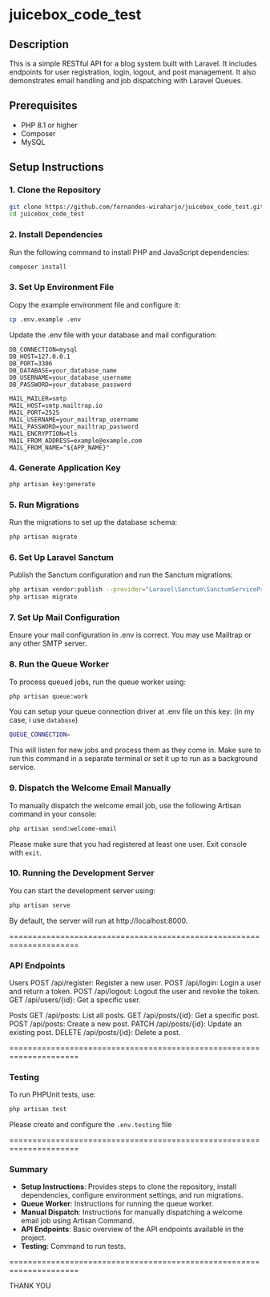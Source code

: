 # juicebox_code_test

## Description

This is a simple RESTful API for a blog system built with Laravel. It includes endpoints for user registration, login, logout, and post management. It also demonstrates email handling and job dispatching with Laravel Queues.

## Prerequisites

- PHP 8.1 or higher
- Composer
- MySQL

## Setup Instructions

### 1. Clone the Repository

```bash
git clone https://github.com/fernandes-wiraharjo/juicebox_code_test.git
cd juicebox_code_test
```

### 2. Install Dependencies
Run the following command to install PHP and JavaScript dependencies:

```bash
composer install
```

### 3. Set Up Environment File
Copy the example environment file and configure it:

```bash
cp .env.example .env
```

Update the .env file with your database and mail configuration:

```plaintext
DB_CONNECTION=mysql
DB_HOST=127.0.0.1
DB_PORT=3306
DB_DATABASE=your_database_name
DB_USERNAME=your_database_username
DB_PASSWORD=your_database_password

MAIL_MAILER=smtp
MAIL_HOST=smtp.mailtrap.io
MAIL_PORT=2525
MAIL_USERNAME=your_mailtrap_username
MAIL_PASSWORD=your_mailtrap_password
MAIL_ENCRYPTION=tls
MAIL_FROM_ADDRESS=example@example.com
MAIL_FROM_NAME="${APP_NAME}"
```

### 4. Generate Application Key

```bash
php artisan key:generate
```

### 5. Run Migrations
Run the migrations to set up the database schema:

```bash
php artisan migrate
```

### 6. Set Up Laravel Sanctum
Publish the Sanctum configuration and run the Sanctum migrations:

```bash
php artisan vendor:publish --provider="Laravel\Sanctum\SanctumServiceProvider"
php artisan migrate
```

### 7. Set Up Mail Configuration
Ensure your mail configuration in .env is correct. You may use Mailtrap or any other SMTP server.

### 8. Run the Queue Worker
To process queued jobs, run the queue worker using:

```bash
php artisan queue:work
```

You can setup your queue connection driver at .env file on this key: (in my case, i use `database`)

```bash
QUEUE_CONNECTION=
```

This will listen for new jobs and process them as they come in. Make sure to run this command in a separate terminal or set it up to run as a background service.

### 9. Dispatch the Welcome Email Manually
To manually dispatch the welcome email job, use the following Artisan command in your console:

```bash
php artisan send:welcome-email
```

Please make sure that you had registered at least one user. Exit console with `exit`.

### 10. Running the Development Server
You can start the development server using:

```bash
php artisan serve
```

By default, the server will run at http://localhost:8000.

=====================================================================

### API Endpoints

Users
POST /api/register: Register a new user.
POST /api/login: Login a user and return a token.
POST /api/logout: Logout the user and revoke the token.
GET /api/users/{id}: Get a specific user.

Posts
GET /api/posts: List all posts.
GET /api/posts/{id}: Get a specific post.
POST /api/posts: Create a new post.
PATCH /api/posts/{id}: Update an existing post.
DELETE /api/posts/{id}: Delete a post.

=====================================================================

### Testing

To run PHPUnit tests, use:

```bash
php artisan test
```

Please create and configure the `.env.testing` file

=====================================================================

### Summary

- **Setup Instructions**: Provides steps to clone the repository, install dependencies, configure environment settings, and run migrations.
- **Queue Worker**: Instructions for running the queue worker.
- **Manual Dispatch**: Instructions for manually dispatching a welcome email job using Artisan Command.
- **API Endpoints**: Basic overview of the API endpoints available in the project.
- **Testing**: Command to run tests.

=====================================================================

THANK YOU
